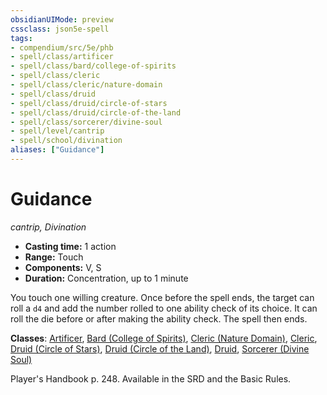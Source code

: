 ```yaml
---
obsidianUIMode: preview
cssclass: json5e-spell
tags:
- compendium/src/5e/phb
- spell/class/artificer
- spell/class/bard/college-of-spirits
- spell/class/cleric
- spell/class/cleric/nature-domain
- spell/class/druid
- spell/class/druid/circle-of-stars
- spell/class/druid/circle-of-the-land
- spell/class/sorcerer/divine-soul
- spell/level/cantrip
- spell/school/divination
aliases: ["Guidance"]
---
```

# Guidance
*cantrip, Divination*  

- **Casting time:** 1 action
- **Range:** Touch
- **Components:** V, S
- **Duration:** Concentration, up to 1 minute

You touch one willing creature. Once before the spell ends, the target can roll a `d4` and add the number rolled to one ability check of its choice. It can roll the die before or after making the ability check. The spell then ends.

**Classes**: [Artificer](../classes/artificer-tce.md#), [Bard (College of Spirits)](../classes/bard-college-of-spirits-vrgr.md#), [Cleric (Nature Domain)](../classes/cleric-nature-domain.md#), [Cleric](../classes/cleric.md#), [Druid (Circle of Stars)](../classes/druid-circle-of-stars-tce.md#), [Druid (Circle of the Land)](../classes/druid-circle-of-the-land.md#), [Druid](../classes/druid.md#), [Sorcerer (Divine Soul)](../classes/sorcerer-divine-soul-xge.md#)

Player's Handbook p. 248. Available in the SRD and the Basic Rules.